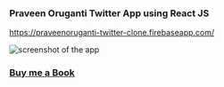 ### Praveen Oruganti  Twitter  App using React JS
https://praveenoruganti-twitter-clone.firebaseapp.com/

![screenshot of the app](https://raw.githubusercontent.com/praveenorugantitech/praveenorugantitech-reactjs/master/0_Projects/praveenoruganti-twitter-app/src/images/screenshot.PNG "Twitter App")

### [Buy me a Book](https://www.buymeacoffee.com/praveenoruganti)


